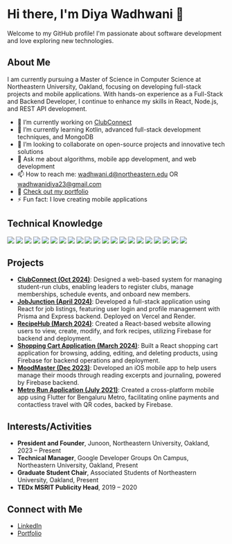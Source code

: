# Hi there, I'm Diya Wadhwani 👋

Welcome to my GitHub profile! I'm passionate about software development and love exploring new technologies.

## About Me

I am currently pursuing a Master of Science in Computer Science at Northeastern University, Oakland, focusing on developing full-stack projects and mobile applications. With hands-on experience as a Full-Stack and Backend Developer, I continue to enhance my skills in React, Node.js, and REST API development.

- 🔭 I’m currently working on [ClubConnect](#projects)
- 🌱 I’m currently learning Kotlin, advanced full-stack development techniques, and MongoDB
- 👯 I’m looking to collaborate on open-source projects and innovative tech solutions
- 💬 Ask me about algorithms, mobile app development, and web development
- 📫 How to reach me: [wadhwani.d@northeastern.edu](mailto:wadhwani.d@northeastern.edu) OR [wadhwanidiya23@gmail.com](mailto:wadhwanidiya23@gmail.com)
- 📄 [Check out my portfolio](https://wadhwanid.sites.northeastern.edu)
- ⚡ Fun fact: I love creating mobile applications

## Technical Knowledge

<p align="left">
  <img src="https://img.shields.io/badge/C%20-%2300599C.svg?style=for-the-badge&logo=c&logoColor=white"/>
  <img src="https://img.shields.io/badge/C%2B%2B-%2300599C.svg?style=for-the-badge&logo=c%2B%2B&logoColor=white"/>
  <img src="https://img.shields.io/badge/Java-%23007396.svg?style=for-the-badge&logo=java&logoColor=white"/>
  <img src="https://img.shields.io/badge/Python-%2314354C.svg?style=for-the-badge&logo=python&logoColor=white"/>
  <img src="https://img.shields.io/badge/Dart-%230175C2.svg?style=for-the-badge&logo=dart&logoColor=white"/>
  <img src="https://img.shields.io/badge/Swift-%23FA7343.svg?style=for-the-badge&logo=swift&logoColor=white"/>
  <img src="https://img.shields.io/badge/JavaScript-%23F7DF1E.svg?style=for-the-badge&logo=javascript&logoColor=black"/>
  <img src="https://img.shields.io/badge/EJS-%230A0A0A.svg?style=for-the-badge&logo=ejs&logoColor=white"/>
  <img src="https://img.shields.io/badge/Express.js-%23000000.svg?style=for-the-badge&logo=express&logoColor=white"/>
  <img src="https://img.shields.io/badge/Node.js-%23339933.svg?style=for-the-badge&logo=node.js&logoColor=white"/>
  <img src="https://img.shields.io/badge/Kotlin-%237F52FF.svg?style=for-the-badge&logo=kotlin&logoColor=white"/>
  <img src="https://img.shields.io/badge/MySQL-%234479A1.svg?style=for-the-badge&logo=mysql&logoColor=white"/>
  <img src="https://img.shields.io/badge/Prisma-%2330345E.svg?style=for-the-badge&logo=prisma&logoColor=white"/>
  <img src="https://img.shields.io/badge/MongoDB-%2347A248.svg?style=for-the-badge&logo=mongodb&logoColor=white"/>
  <img src="https://img.shields.io/badge/Firebase-%23FFCA28.svg?style=for-the-badge&logo=firebase&logoColor=black"/>
  <img src="https://img.shields.io/badge/SQLite-%23003B57.svg?style=for-the-badge&logo=sqlite&logoColor=white"/>
  <img src="https://img.shields.io/badge/HTML5-%23E34F26.svg?style=for-the-badge&logo=html5&logoColor=white"/>
  <img src="https://img.shields.io/badge/CSS3-%231572B6.svg?style=for-the-badge&logo=css3&logoColor=white"/>
  <img src="https://img.shields.io/badge/Angular-%23DD0031.svg?style=for-the-badge&logo=angular&logoColor=white"/>
  <img src="https://img.shields.io/badge/React-%2361DAFB.svg?style=for-the-badge&logo=react&logoColor=black"/>
  <img src="https://img.shields.io/badge/Webflow-%234500EF.svg?style=for-the-badge&logo=webflow&logoColor=white"/>
</p>

## Projects

- [**ClubConnect (Oct 2024)**](https://github.com/DiyaWadhwani/ClubConnect): Designed a web-based system for managing student-run clubs, enabling leaders to register clubs, manage memberships, schedule events, and onboard new members.
- [**JobJunction (April 2024)**](https://github.com/DiyaWadhwani/JobJunction): Developed a full-stack application using React for job listings, featuring user login and profile management with Prisma and Express backend. Deployed on Vercel and Render.
- [**RecipeHub (March 2024)**](https://github.com/DiyaWadhwani/RecipeHub): Created a React-based website allowing users to view, create, modify, and fork recipes, utilizing Firebase for backend and deployment.
- [**Shopping Cart Application (March 2024)**](https://github.com/DiyaWadhwani/ShoppingCart): Built a React shopping cart application for browsing, adding, editing, and deleting products, using Firebase for backend operations and deployment.
- [**MoodMaster (Dec 2023)**](https://github.com/DiyaWadhwani/MoodMaster): Developed an iOS mobile app to help users manage their moods through reading excerpts and journaling, powered by Firebase backend.
- [**Metro Run Application (July 2021)**](https://drive.google.com/file/d/1rQZG8D8s3zy5hFS0elq7VYFGmm_txyGt/view?usp=sharing): Created a cross-platform mobile app using Flutter for Bengaluru Metro, facilitating online payments and contactless travel with QR codes, backed by Firebase.

## Interests/Activities

- **President and Founder**, Junoon, Northeastern University, Oakland, 2023 – Present
- **Technical Manager**, Google Developer Groups On Campus, Northeastern University, Oakland, Present
- **Graduate Student Chair**, Associated Students of Northeastern University, Oakland, Present
- **TEDx MSRIT Publicity Head**, 2019 – 2020

## Connect with Me

- [LinkedIn](https://www.linkedin.com/in/diya-wadhwani)
- [Portfolio](https://wadhwanid.sites.northeastern.edu)
